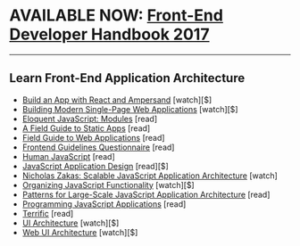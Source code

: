 # AVAILABLE NOW: [Front-End Developer Handbook 2017](https://frontendmasters.com/books/front-end-handbook/2017/)

***

## Learn Front-End Application Architecture

* [Build an App with React and Ampersand](http://learn.humanjavascript.com/react-ampersand) [watch][$]
* [Building Modern Single-Page Web Applications](https://frontendmasters.com/workshops/web-apps/) [watch][$]
* [Eloquent JavaScript: Modules](http://eloquentjavascript.net/10_modules.html) [read]
* [A Field Guide to Static Apps](http://www.staticapps.org/) [read]
* [Field Guide to Web Applications](http://www.html5rocks.com/webappfieldguide/toc/index/) [read]
* [Frontend Guidelines Questionnaire](https://github.com/bradfrost/frontend-guidelines-questionnaire) [read]
* [Human JavaScript](http://read.humanjavascript.com/) [read]
* [JavaScript Application Design](https://www.manning.com/books/javascript-application-design?a_aid=go&a_bid=e6de0d9d) [read][$]
* [Nicholas Zakas: Scalable JavaScript Application Architecture](https://www.youtube.com/watch?v=vXjVFPosQHw) [watch]
* [Organizing JavaScript Functionality](https://frontendmasters.com/courses/organizing-javascript/) [watch][$]
* [Patterns for Large-Scale JavaScript Application Architecture](http://addyosmani.com/largescalejavascript/) [read]
* [Programming JavaScript Applications](http://chimera.labs.oreilly.com/books/1234000000262/index.html) [read]
* [Terrific](http://terrifically.org/) [read]
* [UI Architecture](http://www.pluralsight.com/courses/web-ui-architecture) [watch][$]
* [Web UI Architecture](https://frontendmasters.com/courses/web-ui-architecture/) [watch][$]























 






